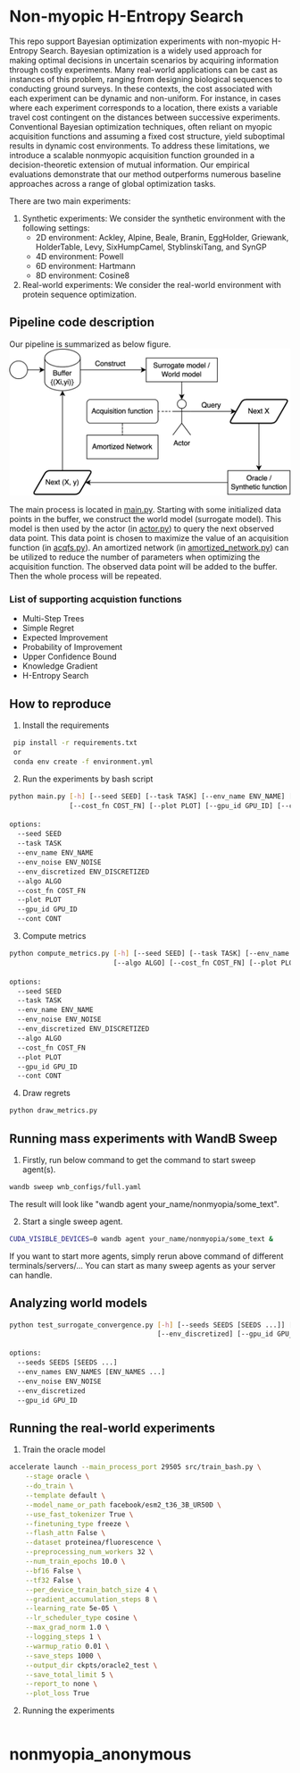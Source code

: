 # Non-myopic H-Entropy Search

This repo support Bayesian optimization experiments with non-myopic H-Entropy Search. Bayesian optimization is a widely used approach for making optimal decisions in uncertain scenarios by acquiring information through costly experiments. Many real-world applications can be cast as instances of this problem, ranging from designing biological sequences to conducting ground surveys. In these contexts, the cost associated with each experiment can be dynamic and non-uniform. For instance, in cases where each experiment corresponds to a location, there exists a variable travel cost contingent on the distances between successive experiments. Conventional Bayesian optimization techniques, often reliant on myopic acquisition functions and assuming a fixed cost structure, yield suboptimal results in dynamic cost environments. To address these limitations, we introduce a scalable nonmyopic acquisition function grounded in a decision-theoretic extension of mutual information. Our empirical evaluations demonstrate that our method outperforms numerous baseline approaches across a range of global optimization tasks.

There are two main experiments:
1. Synthetic experiments: We consider the synthetic environment with the following settings:
    - 2D environment: Ackley, Alpine, Beale, Branin, EggHolder, Griewank, HolderTable, Levy, SixHumpCamel,  StyblinskiTang, and SynGP
    - 4D environment: Powell
    - 6D environment: Hartmann
    - 8D environment: Cosine8
2. Real-world experiments: We consider the real-world environment with protein sequence optimization.

## Pipeline code description
Our pipeline is summarized as below figure.
![Pipeline Overview](images/pipeline.png)

The main process is located in [main.py](main.py). Starting with some initialized data points in the buffer, we construct the world model (surrogate model). This model is then used by the actor (in [actor.py](actor.py)) to query the next observed data point. This data point is chosen to maximize the value of an acquisition function (in [acqfs.py](acqfs.py)). An amortized network (in [amortized_network.py](amortized_network.py)) can be utilized to reduce the number of parameters when optimizing the acquisition function. The observed data point will be added to the buffer. Then the whole process will be repeated.

### List of supporting acquistion functions
- Multi-Step Trees
- Simple Regret
- Expected Improvement
- Probability of Improvement
- Upper Confidence Bound
- Knowledge Gradient
- H-Entropy Search

## How to reproduce
1. Install the requirements
```bash
 pip install -r requirements.txt
 or 
 conda env create -f environment.yml
 ```
2. Run the experiments by bash script
```bash
python main.py [-h] [--seed SEED] [--task TASK] [--env_name ENV_NAME] [--env_noise ENV_NOISE] [--env_discretized ENV_DISCRETIZED] [--algo ALGO]
               [--cost_fn COST_FN] [--plot PLOT] [--gpu_id GPU_ID] [--cont CONT]

options:
  --seed SEED
  --task TASK
  --env_name ENV_NAME
  --env_noise ENV_NOISE
  --env_discretized ENV_DISCRETIZED
  --algo ALGO
  --cost_fn COST_FN
  --plot PLOT
  --gpu_id GPU_ID
  --cont CONT
```
3. Compute metrics
```bash
python compute_metrics.py [-h] [--seed SEED] [--task TASK] [--env_name ENV_NAME] [--env_noise ENV_NOISE] [--env_discretized ENV_DISCRETIZED]
                          [--algo ALGO] [--cost_fn COST_FN] [--plot PLOT] [--gpu_id GPU_ID] [--cont CONT]

options:
  --seed SEED
  --task TASK
  --env_name ENV_NAME
  --env_noise ENV_NOISE
  --env_discretized ENV_DISCRETIZED
  --algo ALGO
  --cost_fn COST_FN
  --plot PLOT
  --gpu_id GPU_ID
  --cont CONT
```
4. Draw regrets
```bash
python draw_metrics.py
```

## Running mass experiments with WandB Sweep
1. Firstly, run below command to get the command to start sweep agent(s). 
```bash
wandb sweep wnb_configs/full.yaml
```
The result will look like "wandb agent your_name/nonmyopia/some_text".

2. Start a single sweep agent.
```bash
CUDA_VISIBLE_DEVICES=0 wandb agent your_name/nonmyopia/some_text &
```
If you want to start more agents, simply rerun above command of different terminals/servers/... You can start as many sweep agents as your server can handle.

## Analyzing world models
```bash
python test_surrogate_convergence.py [-h] [--seeds SEEDS [SEEDS ...]] [--env_names ENV_NAMES [ENV_NAMES ...]] [--env_noise ENV_NOISE]
                                     [--env_discretized] [--gpu_id GPU_ID]

options:
  --seeds SEEDS [SEEDS ...]
  --env_names ENV_NAMES [ENV_NAMES ...]
  --env_noise ENV_NOISE
  --env_discretized
  --gpu_id GPU_ID
```

## Running the real-world experiments
1. Train the oracle model
```bash
accelerate launch --main_process_port 29505 src/train_bash.py \
    --stage oracle \
    --do_train \
    --template default \
    --model_name_or_path facebook/esm2_t36_3B_UR50D \
    --use_fast_tokenizer True \
    --finetuning_type freeze \
    --flash_attn False \
    --dataset proteinea/fluorescence \
    --preprocessing_num_workers 32 \
    --num_train_epochs 10.0 \
    --bf16 False \
    --tf32 False \
    --per_device_train_batch_size 4 \
    --gradient_accumulation_steps 8 \
    --learning_rate 5e-05 \
    --lr_scheduler_type cosine \
    --max_grad_norm 1.0 \
    --logging_steps 1 \
    --warmup_ratio 0.01 \
    --save_steps 1000 \
    --output_dir ckpts/oracle2_test \
    --save_total_limit 5 \
    --report_to none \
    --plot_loss True
```
2. Running the experiments
```bash
```
# nonmyopia_anonymous
